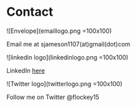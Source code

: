 # Contact

![Envelope](emaillogo.png =100x100)

Email me at sjameson1107(at)gmail(dot)com

![linkedin logo](linkedinlogo.png =100x100)

LinkedIn [here](https://www.linkedin.com/in/sydney-jameson-08296b129/)

![Twitter logo](twitterlogo.png =100x100)

Follow me on Twitter @flockey15

